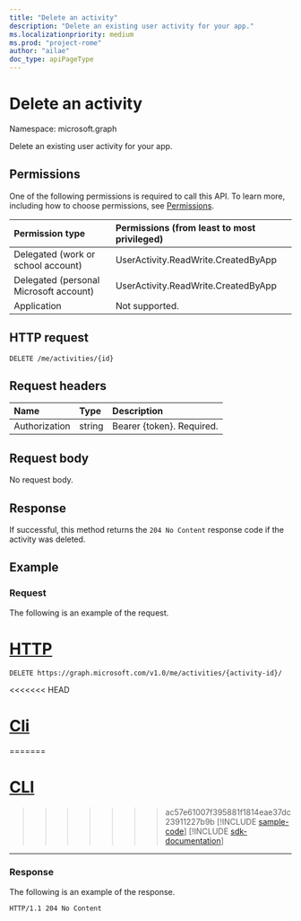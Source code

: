 ```yaml
---
title: "Delete an activity"
description: "Delete an existing user activity for your app."
ms.localizationpriority: medium
ms.prod: "project-rome"
author: "ailae"
doc_type: apiPageType
---
```


# Delete an activity

Namespace: microsoft.graph

Delete an existing user activity for your app.

## Permissions

One of the following permissions is required to call this API. To learn more, including how to choose permissions, see [Permissions](/graph/permissions-reference).


|Permission type      | Permissions (from least to most privileged)              |
|:--------------------|:---------------------------------------------------------|
|Delegated (work or school account) | UserActivity.ReadWrite.CreatedByApp    |
|Delegated (personal Microsoft account) | UserActivity.ReadWrite.CreatedByApp    |
|Application | Not supported. |

## HTTP request

<!-- { "blockType": "ignored" } -->

```http
DELETE /me/activities/{id}
```

## Request headers

|Name | Type | Description|
|:----|:-----|:-----------|
|Authorization | string | Bearer {token}. Required.|

## Request body

No request body.

## Response

If successful, this method returns the `204 No Content` response code if the activity was deleted.

## Example

### Request

The following is an example of the request.


# [HTTP](#tab/http)
<!-- {
  "blockType": "request",
  "name": "delete_activity"
}-->

```http
DELETE https://graph.microsoft.com/v1.0/me/activities/{activity-id}/
```

<<<<<<< HEAD
# [Cli](#tab/cli)
=======
# [CLI](#tab/cli)
>>>>>>> ac57e61007f395881f1814eae37dc23911227b9b
[!INCLUDE [sample-code](../includes/snippets/cli/delete-activity-cli-snippets.md)]
[!INCLUDE [sdk-documentation](../includes/snippets/snippets-sdk-documentation-link.md)]

---

### Response

The following is an example of the response.

<!-- {
  "blockType": "response",
  "truncated": true,
} -->

```http
HTTP/1.1 204 No Content
```

<!-- uuid: 8fcb5dbc-d5aa-4681-8e31-b001d5168d79
2017-06-07 14:57:30 UTC -->
<!-- {
  "type": "#page.annotation",
  "description": "Delete activity",
  "keywords": "",
  "section": "documentation",
  "tocPath": "",
  "suppressions": [
  ]
}-->

